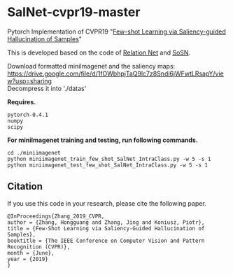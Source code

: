 # SalNet-cvpr19-master
Pytorch Implementation of CVPR19 "[Few-shot Learning via Saliency-guided Hallucination of Samples](http://openaccess.thecvf.com/content_CVPR_2019/papers/Zhang_Few-Shot_Learning_via_Saliency-Guided_Hallucination_of_Samples_CVPR_2019_paper.pdf)"<br/>

This is developed based on the code of [Relation Net](https://github.com/floodsung/LearningToCompare_FSL) and [SoSN](https://github.com/HongguangZhang/SoSN-wacv19-master). <br/>

Download formatted miniImagenet and the saliency maps: <br/>
https://drive.google.com/file/d/1fOWbhpjTaQ9lc7z8Sndi6jWFwtLRsapY/view?usp=sharing <br/>
Decompress it into './datas'<br/>

__Requires.__
```
pytorch-0.4.1
numpy
scipy
```

__For miniImagenet training and testing, run following commands.__

```
cd ./miniimagenet
python miniimagenet_train_few_shot_SalNet_IntraClass.py -w 5 -s 1
python miniimagenet_test_few_shot_SalNet_IntraClass.py -w 5 -s 1
```

## Citation
If you use this code in your research, please cite the following paper.

```
@InProceedings{Zhang_2019_CVPR,
author = {Zhang, Hongguang and Zhang, Jing and Koniusz, Piotr},
title = {Few-Shot Learning via Saliency-Guided Hallucination of Samples},
booktitle = {The IEEE Conference on Computer Vision and Pattern Recognition (CVPR)},
month = {June},
year = {2019}
}
```


